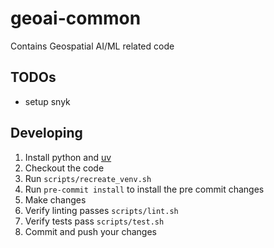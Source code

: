 # geoai-common
Contains Geospatial AI/ML related code

## TODOs

* setup snyk

## Developing

1. Install python and [uv](https://github.com/astral-sh/uv)
2. Checkout the code
3. Run `scripts/recreate_venv.sh`
4. Run `pre-commit install` to install the pre commit changes
5. Make changes
6. Verify linting passes `scripts/lint.sh`
7. Verify tests pass `scripts/test.sh`
8. Commit and push your changes
